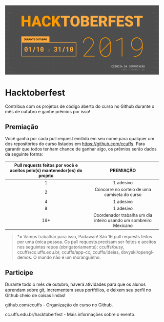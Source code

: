 ![Hacktoberfest](./images/header.png?s)

# Hacktoberfest

Contribua com os projetos de código aberto do curso no Github durante o mês de outubro e ganhe prêmios por isso! 

## Premiação

Você ganha por cada pull request emitido em seu nome para qualquer um dos repositórios do curso listados em https://github.com/ccuffs. Para  garantir  que  todos  tenham  chance  de  ganhar  algo,  os  prêmios  serão  dados da seguinte forma: 

| Pull requests feitos por você e aceitos pelo(s) mantenedor(es) do projeto  | PREMIAÇÃO |
|:---:|:---:|
| 1  | 1 adesivo |
| 2  | Concorre no sorteio de uma camiseta do curso |
| 4  | 1 adesivo |
| 8  | 1 adesivo |
| 16*  | Coordenador trabalha um dia inteiro usando um sombreiro Mexicano |

> *= Vamos trabalhar para isso, Padawan! São 16 pull requests feitos por uma única pessoa. Os pull requests precisam ser feitos e aceitos nos seguintes repos (obrigatoriamente): ccuffs/busy, ccuffs/cc.uffs.edu.br, ccuffs/app-cc, ccuffs/ideias, dovyski/opengl-demos. O mundo não é um moranguinho.

## Participe

Durante todo o mês de outubro, haverá atividades para que os alunos aprendam sobre git, incrementem seus portfólios, e deixem seu perﬁl no Github cheio de coisas lindas! 

github.com/ccuffs - Organização do curso no Github.

cc.uffs.edu.br/hacktoberfest - Mais informações sobre o evento.